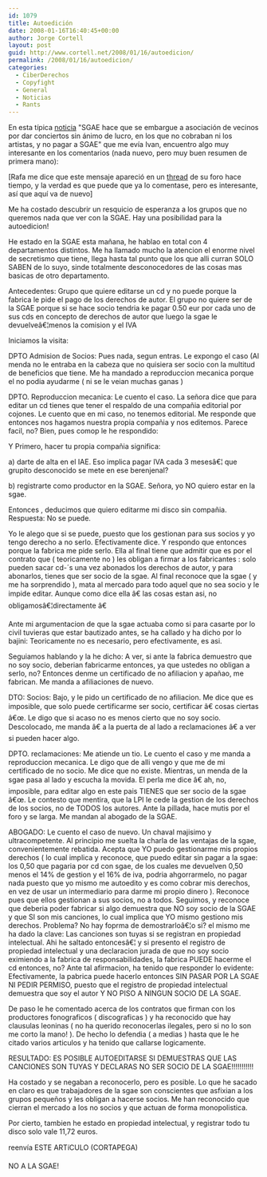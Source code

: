 ```yaml
---
id: 1079
title: Autoedición
date: 2008-01-16T16:40:45+00:00
author: Jorge Cortell
layout: post
guid: http://www.cortell.net/2008/01/16/autoedicion/
permalink: /2008/01/16/autoedicion/
categories:
  - CiberDerechos
  - Copyfight
  - General
  - Noticias
  - Rants
---
```

En esta tí­pica <a title="diario 20 minutos" target="_blank" href="http://www.20minutos.es/noticia/334609/0/sgae/vecinos/zaragoza/">noticia</a> "SGAE hace que se embargue a asociación de vecinos por dar conciertos sin ánimo de lucro, en los que no cobraban ni los artistas, y no pagar a SGAE" que me eví­a Ivan, encuentro algo muy interesante en los comentarios (nada nuevo, pero muy buen resumen de primera mano):

[Rafa me dice que este mensaje apareció en un <a target="_blank" title="ipunkforos" href="http://www.ipunkforos.com/viewtopic.php?t=59479">thread</a> de su foro hace tiempo, y la verdad es que puede que ya lo comentase, pero es interesante, así­ que aquí­ va de nuevo]

Me ha costado descubrir un resquicio de esperanza a los grupos que no queremos nada que ver con la SGAE. Hay una posibilidad para la autoedicion!
  
He estado en la SGAE esta mañana, he hablao en total con 4 departamentos distintos. Me ha llamado mucho la atencion el enorme nivel de secretismo que tiene, llega hasta tal punto que los que alli curran SOLO SABEN de lo suyo, sinde totalmente desconocedores de las cosas mas basicas de otro departamento.

Antecedentes: Grupo que quiere editarse un cd y no puede porque la fabrica le pide el pago de los derechos de autor. El grupo no quiere ser de la SGAE porque si se hace socio tendria ke pagar 0.50 eur por cada uno de sus cds en concepto de derechos de autor que luego la sgae le devuelveâ€¦menos la comision y el IVA

Iniciamos la visita:

DPTO Admision de Socios: Pues nada, segun entras. Le expongo el caso (Al menda no le entraba en la cabeza que no quisiera ser socio con la multitud de beneficios que tiene. Me ha mandado a reproduccion mecanica porque el no podia ayudarme ( ni se le veian muchas ganas )

DPTO. Reproduccion mecanica: Le cuento el caso. La señora dice que para editar un cd tienes que tener el respaldo de una compañia editorial por cojones. Le cuento que en mi caso, no tenemos editorial. Me responde que entonces nos hagamos nuestra propia compañia y nos editemos. Parece facil, no? Bien, pues comop le he respondido:

Y Primero, hacer tu propia compañia significa:

a) darte de alta en el IAE. Eso implica pagar IVA cada 3 mesesâ€¦ que grupito desconocido se mete en ese berenjenal?
  
b) registrarte como productor en la SGAE. Señora, yo NO quiero estar en la sgae.

Entonces , deducimos que quiero editarme mi disco sin compañia. Respuesta: No se puede.

Yo le alego que si se puede, puesto que los gestionan para sus socios y yo tengo derecho a no serlo. Efectivamente dice. Y respondo que entonces porque la fabrica me pide serlo. Ella al final tiene que admitir que es por el contrato que ( teoricamente no ) les obligan a firmar a los fabricantes : solo pueden sacar cd-´s una vez abonados los derechos de autor, y para abonarlos, tienes que ser socio de la sgae. Al final reconoce que la sgae ( y me ha sorprendido ), mata al mercado para todo aquel que no sea socio y le impide editar. Aunque como dice ella â€ las cosas estan asi, no obligamosâ€¦directamente â€

Ante mi argumentacion de que la sgae actuaba como si para casarte por lo civil tuvieras que estar bautizado antes, se ha callado y ha dicho por lo bajini: Teoricamente no es necesario, pero efectivamente, es asi.

Seguiamos hablando y la he dicho: A ver, si ante la fabrica demuestro que no soy socio, deberian fabricarme entonces, ya que ustedes no obligan a serlo, no? Entonces denme un certificado de no afiliacion y apañao, me fabrican. Me manda a afiliaciones de nuevo.

DTO: Socios: Bajo, y le pido un certificado de no afiliacion. Me dice que es imposible, que solo puede certificarme ser socio, certificar â€ cosas ciertas â€œ. Le digo que si acaso no es menos cierto que no soy socio. Descolocado, me manda â€ a la puerta de al lado a reclamaciones â€ a ver si pueden hacer algo.

DPTO. reclamaciones: Me atiende un tio. Le cuento el caso y me manda a reproduccion mecanica. Le digo que de alli vengo y que me de mi certificado de no socio. Me dice que no existe. Mientras, un menda de la sgae pasa al lado y escucha la movida. El perla me dice â€ ah, no, imposible, para editar algo en este pais TIENES que ser socio de la sgae â€œ. Le contesto que mentira, que la LPI le cede la gestion de los derechos de los socios, no de TODOS los autores. Ante la pillada, hace mutis por el foro y se larga. Me mandan al abogado de la SGAE.

ABOGADO: Le cuento el caso de nuevo. Un chaval majisimo y ultracompetente. Al principio me suelta la charla de las ventajas de la sgae, convenientemente rebatida. Acepta que YO puedo gestionarme mis propios derechos ( lo cual implica y reconoce, que puedo editar sin pagar a la sgae: los 0,50 que pagaria por cd con sgae, de los cuales me devuelven 0,50 menos el 14% de gestion y el 16% de iva, podria ahgorrarmelo, no pagar nada puesto que yo mismo me autoedito y es como cobrar mis derechos, en vez de usar un intermediario para darme mi propio dinero ). Reconoce pues que ellos gestionan a sus socios, no a todos. Seguimos, y reconoce que deberia poder fabricar si algo demuestra que NO soy socio de la SGAE y que SI son mis canciones, lo cual implica que YO mismo gestiono mis derechos. Problema? No hay foprma de demostrarloâ€¦o si? el mismo me ha dado la clave: Las canciones son tuyas si se registran en propiedad intelectual. Ahi he saltado entoncesâ€¦ y si presento el registro de propiedad intelectual y una declaracion jurada de que no soy socio eximiendo a la fabrica de responsabilidades, la fabrica PUEDE hacerme el cd entonces, no? Ante tal afirmacion, ha tenido que responder lo evidente: Efectivamente, la pabrica puede hacerlo entonces SIN PASAR POR LA SGAE NI PEDIR PERMISO, puesto que el registro de propiedad intelectual demuestra que soy el autor Y NO PISO A NINGUN SOCIO DE LA SGAE.

De paso le he comentado acerca de los contratos que firman con los productores fonograficos ( discograficas ) y ha reconocido que hay clausulas leoninas ( no ha querido reconocerlas ilegales, pero si no lo son me corto la mano! ). De hecho lo defendia ( a medias ) hasta que le he citado varios articulos y ha tenido que callarse logicamente.
  
RESULTADO: ES POSIBLE AUTOEDITARSE SI DEMUESTRAS QUE LAS CANCIONES SON TUYAS Y DECLARAS NO SER SOCIO DE LA SGAE!!!!!!!!!!!

Ha costado y se negaban a reconocerlo, pero es posible. Lo que he sacado en claro es que trabajadores de la sgae son conscientes que asfixian a los grupos pequeños y les obligan a hacerse socios. Me han reconocido que cierran el mercado a los no socios y que actuan de forma monopolistica.
  
Por cierto, tambien he estado en propiedad intelectual, y registrar todo tu disco solo vale 11,72 euros.

reenví­a ESTE ARTíCULO (CORTAPEGA)

NO A LA SGAE!